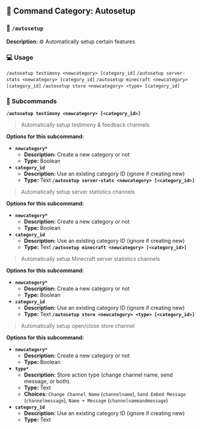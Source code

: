## 📁 Command Category: Autosetup

### 💾 `/autosetup`

**Description:** ⚙️ Automatically setup certain features

### 💻 Usage

`/autosetup testimony <newcategory> [category_id]`
`/autosetup server-stats <newcategory> [category_id]`
`/autosetup minecraft <newcategory> [category_id]`
`/autosetup store <newcategory> <type> [category_id]`

### 🔧 Subcommands

**`/autosetup testimony <newcategory> [<category_id>]`**
> Automatically setup testimony & feedback channels

**Options for this subcommand:**
- **`newcategory*`**
  - **Description:** Create a new category or not
  - **Type:** Boolean
- **`category_id`**
  - **Description:** Use an existing category ID (ignore if creating new)
  - **Type:** Text
**`/autosetup server-stats <newcategory> [<category_id>]`**
> Automatically setup server statistics channels

**Options for this subcommand:**
- **`newcategory*`**
  - **Description:** Create a new category or not
  - **Type:** Boolean
- **`category_id`**
  - **Description:** Use an existing category ID (ignore if creating new)
  - **Type:** Text
**`/autosetup minecraft <newcategory> [<category_id>]`**
> Automatically setup Minecraft server statistics channels

**Options for this subcommand:**
- **`newcategory*`**
  - **Description:** Create a new category or not
  - **Type:** Boolean
- **`category_id`**
  - **Description:** Use an existing category ID (ignore if creating new)
  - **Type:** Text
**`/autosetup store <newcategory> <type> [<category_id>]`**
> Automatically setup open/close store channel

**Options for this subcommand:**
- **`newcategory*`**
  - **Description:** Create a new category or not
  - **Type:** Boolean
- **`type*`**
  - **Description:** Store action type (change channel name, send message, or both).
  - **Type:** Text
  - **Choices:** `Change Channel Name` (`channelname`), `Send Embed Message` (`channelmessage`), `Name + Message` (`channelnameandmessage`)
- **`category_id`**
  - **Description:** Use an existing category ID (ignore if creating new)
  - **Type:** Text


